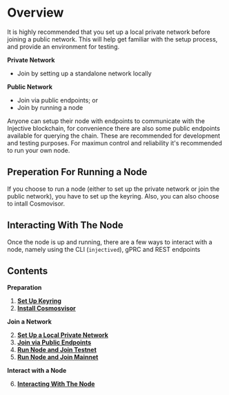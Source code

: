 # Overview

It is highly recommended that you set up a local private network before joining a public network. This will help get familiar with the setup process, and provide an environment for testing. 

**Private Network**

- Join by setting up a standalone network locally

**Public Network**
- Join via public endpoints; or
- Join by running a node

Anyone can setup their node with endpoints to communicate with the Injective blockchain, for convenience there are also some public endpoints available for querying the chain. These are recommended for development and testing purposes. For maximun control and reliability it's recommended to run your own node. 

## Preperation For Running a Node

If you choose to run a node (either to set up the private network or join the public network), you have to set up the keyring. Also, you can also choose to intall Cosmovisor.

## Interacting With The Node

Once the node is up and running, there are a few ways to interact with a node, namely using the CLI (`injectived`), gPRC and REST endpoints

## Contents

**Preparation**

1. **[Set Up Keyring](./keyring.md)**
1. **[Install Cosmosvisor](../../develop/tools/cosmovisor.md)**


**Join a Network**

2. **[Set Up a Local Private Network](../RunNode/local.md)**
3. **[Join via Public Endpoints](../../develop/public-endpoints.md)**
4. **[Run Node and Join Testnet](../RunNode/testnet.md)**
5. **[Run Node and Join Mainnet](../RunNode/mainnet.md)**

**Interact with a Node**

6. **[Interacting With The Node](../interact-node.md)**

